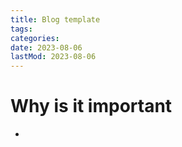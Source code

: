 ```yaml
---
title: Blog template
tags:
categories:
date: 2023-08-06
lastMod: 2023-08-06
---
```

# Why is it important

  + 
